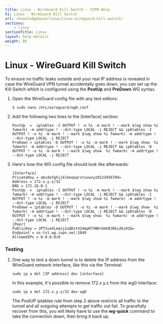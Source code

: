 ```yaml
---
title: Linux - WireGuard Kill Switch - IVPN Help
h1: Linux - WireGuard Kill Switch
url: /knowledgebase/linux/linux-wireguard-kill-switch/
sections:
    - linux
sectionTitle: Linux
layout: help-details
weight: 80
---
```

# Linux - WireGuard Kill Switch

To ensure no traffic leaks outside and your real IP address is revealed in case the WireGuard VPN tunnel accidentally goes down, you can set up the Kill Switch which is configured using the **PostUp** and **PreDown** WG syntax.

1.  Open the WireGuard config file with any text editors:

    ```
    $ sudo nano /etc/wireguard/wg0.conf
    ```

2.  Add the following two lines to the [Interface] section:

    ```
    PostUp  =  iptables -I OUTPUT ! -o %i -m mark ! --mark $(wg show %i fwmark) -m addrtype ! --dst-type LOCAL -j REJECT && ip6tables -I OUTPUT ! -o %i -m mark ! --mark $(wg show %i fwmark) -m addrtype ! --dst-type LOCAL -j REJECT
    PreDown = iptables -D OUTPUT ! -o %i -m mark ! --mark $(wg show  %i fwmark) -m addrtype ! --dst-type LOCAL -j REJECT && ip6tables -D OUTPUT ! -o %i -m mark ! --mark $(wg show  %i fwmark) -m addrtype ! --dst-type LOCAL -j REJECT
    ```

3.  Here's how the WG config file should look like afterwards:

    ```
    [Interface]
    PrivateKey = abcdefghijklmnopqrstuvwxyz0123456789=
    Address = 172.x.y.z/32
    DNS = 172.16.0.1
    PostUp  =  iptables -I OUTPUT ! -o %i -m mark ! --mark $(wg show %i fwmark) -m addrtype ! --dst-type LOCAL -j REJECT && ip6tables -I OUTPUT ! -o %i -m mark ! --mark $(wg show %i fwmark) -m addrtype ! --dst-type LOCAL -j REJECT
    PreDown = iptables -D OUTPUT ! -o %i -m mark ! --mark $(wg show  %i fwmark) -m addrtype ! --dst-type LOCAL -j REJECT && ip6tables -D OUTPUT ! -o %i -m mark ! --mark $(wg show  %i fwmark) -m addrtype ! --dst-type LOCAL -j REJECT
    [Peer]
    PublicKey = JPT1veXLmasj2uQDstX24mpR7VWD+GmV8JDkidkz91Q=
    Endpoint = us-tx1.wg.ivpn.net:2049
    AllowedIPs = 0.0.0.0/0
    ```

### Testing

1.  One way to test a down tunnel is to delete the IP address from the WireGuard network interface, like this via the Terminal:

    ```
    sudo ip a del [IP address] dev [interface]
    ```

    In this example, it's possible to remove 172.x.y.z from the wg0 interface:

    ```
    sudo ip a del 172.x.y.z/32 dev wg0
    ```

    The PostUP iptables rule from step 2 above restricts all traffic to the tunnel and all outgoing attempts to get traffic out fail. To gracefully recover from this, you will likely have to use the **wg-quick** command to take the connection down, then bring it back up.

